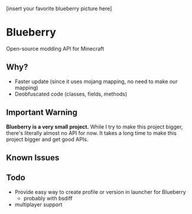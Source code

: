 [insert your favorite blueberry picture here]

# Blueberry

Open-source modding API for Minecraft

## Why?
- Faster update (since it uses mojang mapping, no need to make our mapping)
- Deobfuscated code (classes, fields, methods)

## Important Warning
**Blueberry is a very small project.**
While I try to make this project bigger, there's literally almost no API for now.
It takes a long time to make this project bigger and get good APIs.

## Known Issues
<!-- needs testing
- Synchronization issues with the server and client, with fluids probably.
  - Triggering block update causes nearby fluids to render normally
-->

## Todo
- Provide easy way to create profile or version in launcher for Blueberry
  - probably with bsdiff
- multiplayer support
